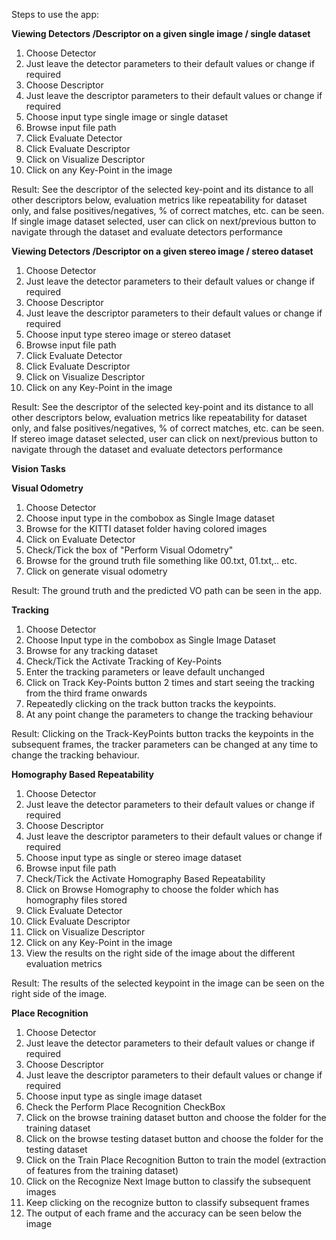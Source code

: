 Steps to use the app:


**Viewing Detectors /Descriptor on a given single image / single dataset**

1. Choose Detector
2. Just leave the detector parameters to their default values or change if required
3. Choose Descriptor
4. Just leave the descriptor parameters to their default values or change if required
5. Choose input type single image or single dataset
6. Browse input file path
7. Click Evaluate Detector
8. Click Evaluate Descriptor
9. Click on Visualize Descriptor
10. Click on any Key-Point in the image

Result: See the descriptor of the selected key-point and its distance to all other descriptors below, evaluation metrics like repeatability for dataset only, and false positives/negatives, % of correct matches, etc. can be seen. If single image dataset selected, user can click on next/previous button to navigate through the dataset and evaluate detectors performance

**Viewing Detectors /Descriptor on a given stereo image / stereo dataset**

1. Choose Detector
2. Just leave the detector parameters to their default values or change if required
3. Choose Descriptor
4. Just leave the descriptor parameters to their default values or change if required
5. Choose input type stereo image or stereo dataset
6. Browse input file path
7. Click Evaluate Detector
8. Click Evaluate Descriptor
9. Click on Visualize Descriptor
10. Click on any Key-Point in the image

Result: See the descriptor of the selected key-point and its distance to all other descriptors below, evaluation metrics like repeatability for dataset only, and false positives/negatives, % of correct matches, etc. can be seen. If stereo image dataset selected, user can click on next/previous button to navigate through the dataset and evaluate detectors performance

**Vision Tasks**

**Visual Odometry**
1. Choose Detector
2. Choose input type in the combobox as Single Image dataset
3. Browse for the KITTI dataset folder having colored images
4. Click on Evaluate Detector
5. Check/Tick the box of "Perform Visual Odometry"
6. Browse for the ground truth file something like 00.txt, 01.txt,.. etc.
7. Click on generate visual odometry

Result: The ground truth and the predicted VO path can be seen in the app.

**Tracking**

1. Choose Detector
2. Choose Input type in the combobox as Single Image Dataset
3. Browse for any tracking dataset
4. Check/Tick the Activate Tracking of Key-Points
5. Enter the tracking parameters or leave default unchanged
6. Click on Track Key-Points button 2 times and start seeing the tracking from the third frame onwards
7. Repeatedly clicking on the track button tracks the keypoints.
8. At any point change the parameters to change the tracking behaviour

Result: Clicking on the Track-KeyPoints button tracks the keypoints in the subsequent frames, the tracker parameters can be changed at any time to change the tracking behaviour.

**Homography Based Repeatability**

1. Choose Detector
2. Just leave the detector parameters to their default values or change if required
3. Choose Descriptor
4. Just leave the descriptor parameters to their default values or change if required
5. Choose input type as single or stereo image dataset
6. Browse input file path
7. Check/Tick the Activate Homography Based Repeatability
8. Click on Browse Homography to choose the folder which has homography files stored
9. Click Evaluate Detector
10. Click Evaluate Descriptor
11. Click on Visualize Descriptor
12. Click on any Key-Point in the image
13. View the results on the right side of the image about the different evaluation metrics

Result: The results of the selected keypoint in the image can be seen on the right side of the image.

**Place Recognition**

1. Choose Detector
2. Just leave the detector parameters to their default values or change if required
3. Choose Descriptor
4. Just leave the descriptor parameters to their default values or change if required
5. Choose input type as single image dataset
6. Check the Perform Place Recognition CheckBox
7. Click on the browse training dataset button and choose the folder for the training dataset
8. Click on the browse testing dataset button and choose the folder for the testing dataset
9. Click on the Train Place Recognition Button to train the model (extraction of features from the training dataset)
10. Click on the Recognize Next Image button to classify the subsequent images
11. Keep clicking on the recognize button to classify subsequent frames
12. The output of each frame and the accuracy can be seen below the image
